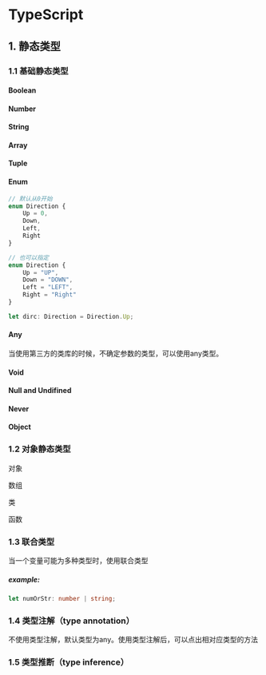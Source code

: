 # TypeScript

## 1. 静态类型

### 1.1 基础静态类型

#### Boolean

#### Number

#### String

#### Array

#### Tuple



#### Enum

```typescript
// 默认从0开始
enum Direction {
    Up = 0,
    Down,
    Left,
    Right
}

// 也可以指定
enum Direction {
    Up = "UP",
    Down = "DOWN",
    Left = "LEFT",
    Right = "Right"
}

let dirc: Direction = Direction.Up;
```





#### Any

当使用第三方的类库的时候，不确定参数的类型，可以使用any类型。



#### Void

#### Null and Undifined

#### Never

#### Object



### 1.2 对象静态类型

对象

数组

类

函数



### 1.3 联合类型

当一个变量可能为多种类型时，使用联合类型

##### example:

```typescript
let numOrStr: number | string;
```



### 1.4 类型注解（type annotation）

不使用类型注解，默认类型为any。使用类型注解后，可以点出相对应类型的方法



### 1.5 类型推断（type inference）